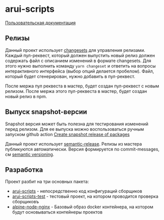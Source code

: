 arui-scripts
===

[Пользовательская документация](./packages/arui-scripts/README.md)

## Релизы
Данный проект использует [changesets](https://github.com/changesets/changesets/tree/main) для управления релизами.
Каждый пул-реквест, который должен выпустить новый релиз должен содержать файл с описанием изменений в формате changesets.
Для этого нужно выполнить команду `yarn changeset` и ответить на вопросы интерактивного интерфейса (выбор опций делается пробелом).
Файл, который будет сгенерирован, нужно добавить в пул-реквест.

После мержа пул реквеста в мастер, будет создан пул-реквест с новым релизом. После мержа этого пул-реквеста в мастер, будет создан новый релиз в npm.

## Выпуск snapshot-версии
Snapshot версия может быть полезна для тестирования изменений перед релизом. Для ее выпуска можно воспользоваться ручным запуском
github action [Create snapshot release of packages](https://github.com/core-ds/arui-scripts/actions?query=workflow%3A%22Create+snapshot+release+of+packages%22)

Данный проект использует [semantic-release](https://semantic-release.gitbook.io/semantic-release/).
Релизы из мастера публикуются автоматически. Версия формируется по commit-messages, см [semantic versioning](https://semver.org/).

## Разработка
Проект разбит на три основных пакета:

- [arui-scripts](./packages/arui-scripts/) - непосредственно код конфигураций сборщиков
- [arui-scripts-test](./packages/arui-scripts-test/) - тестовый проект, на котором проводится проверка сборщиковъ
- [alpine-node-nginx](./packages/alpine-node-nginx/) - Базовый образ docker контейнера, на котором будут основываться контейнеры проектов

